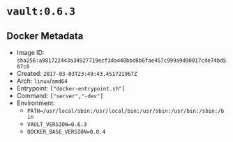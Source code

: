 # `vault:0.6.3`

## Docker Metadata

- Image ID: `sha256:a981722443a34927719ecf3da440bbd8b6fae457c999a9d90017c4e74bd567c6`
- Created: `2017-03-03T23:49:43.451721967Z`
- Arch: `linux`/`amd64`
- Entrypoint: `["docker-entrypoint.sh"]`
- Command: `["server","-dev"]`
- Environment:
  - `PATH=/usr/local/sbin:/usr/local/bin:/usr/sbin:/usr/bin:/sbin:/bin`
  - `VAULT_VERSION=0.6.3`
  - `DOCKER_BASE_VERSION=0.0.4`
